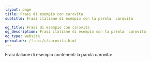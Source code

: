 ```yaml
---
layout: page
title: Frasi di esempio con carovita 
subtitle: Frasi italiane di esempio con la parola  carovita

og_title: Frasi di esempio con carovita 
og_description: Frasi italiane di esempio con la parola  carovita
og_type: website
permalink: /frasi/c/carovita.html
---
```


Frasi italiane di esempio contenenti la parola carovita:


